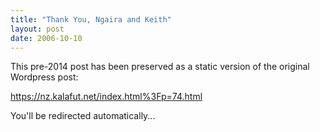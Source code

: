 ```yaml
---
title: "Thank You, Ngaira and Keith"
layout: post
date: 2006-10-10
---
```


This pre-2014 post has been preserved as a static version of the original Wordpress post:

https://nz.kalafut.net/index.html%3Fp=74.html

You'll be redirected automatically...

<head>
  <meta http-equiv="refresh" content="5;url=https://nz.kalafut.net/index.html%3Fp=74.html">
</head>

